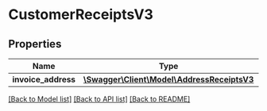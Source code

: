# CustomerReceiptsV3

## Properties
Name | Type | Description | Notes
------------ | ------------- | ------------- | -------------
**invoice_address** | [**\Swagger\Client\Model\AddressReceiptsV3**](AddressReceiptsV3.md) |  | 

[[Back to Model list]](../../README.md#documentation-for-models) [[Back to API list]](../../README.md#documentation-for-api-endpoints) [[Back to README]](../../README.md)


